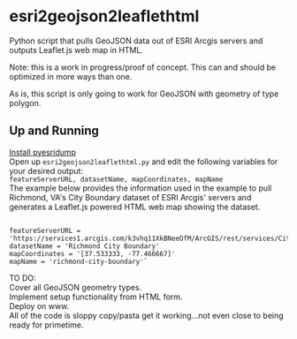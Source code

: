 # esri2geojson2leaflethtml
Python script that pulls GeoJSON data out of ESRI Arcgis servers and outputs Leaflet.js web map in HTML.

Note: this is a work in progress/proof of concept. This can and should be optimized in more ways than one.  

As is, this script is only going to work for GeoJSON with geometry of type polygon.  

## Up and Running  
[Install pyesridump](https://github.com/openaddresses/pyesridump)  
Open up `esri2geojson2leaflethtml.py` and edit the following variables for your desired output:  
`featureServerURL, datasetName, mapCoordinates, mapName`  
The example below provides the information used in the example to pull Richmond, VA's City Boundary dataset of ESRI Arcgis' servers and generates a Leaflet.js powered HTML web map showing the dataset.  
<pre><code>
featureServerURL = 'https://services1.arcgis.com/k3vhq11XkBNeeOfM/ArcGIS/rest/services/CityBoundary/FeatureServer/0'
datasetName = 'Richmond City Boundary'
mapCoordinates = '[37.533333, -77.466667]'
mapName = 'richmond-city-boundary'`
</code></pre>  

TO DO:  
Cover all GeoJSON geometry types.  
Implement setup functionality from HTML form.  
Deploy on www.  
All of the code is sloppy copy/pasta get it working...not even close to being ready for primetime.
